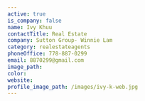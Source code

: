 ```yaml
---
active: true
is_company: false
name: Ivy Khuu
contactTitle: Real Estate
company: Sutton Group- Winnie Lam
category: realestateagents
phoneOffice: 778-887-0299
email: 8870299@gmail.com
image_path:
color:
website:
profile_image_path: /images/ivy-k-web.jpg
---
```



